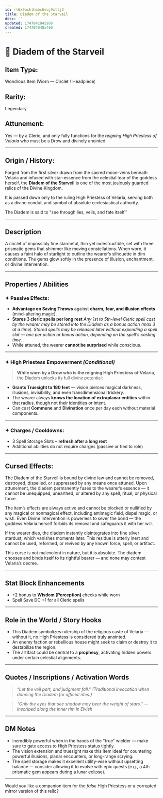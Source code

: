 ```yaml
---
id: rl6x9oxhlhmbc6euj9xttj3
title: Diadem of the Starveil
desc: ''
updated: 1747841842999
created: 1747840485400
---
```

# 🧭 **Diadem of the Starveil**

## **Item Type:**

Wondrous Item (Worn — Circlet / Headpiece)

## **Rarity:**

Legendary

## **Attunement:**

Yes — by a Cleric, and only fully functions for the *reigning High Priestess of Velaria* who must be a Drow and divinely anointed

---

## **Origin / History:**

Forged from the first silver drawn from the sacred moon-veins beneath Velaria and infused with star-essence from the celestial tear of the goddess herself, the **Diadem of the Starveil** is one of the most jealously guarded relics of the Divine Kingdom.

It is passed down only to the ruling High Priestess of Velaria, serving both as a divine conduit and symbol of absolute ecclesiastical authority.

The Diadem is said to "see through lies, veils, and fate itself."

---

## **Description**

A circlet of impossibly fine starmetal, thin yet indestructible, set with three prismatic gems that shimmer like moving constellations. When worn, it causes a faint halo of starlight to outline the wearer’s silhouette in dim conditions. The gems glow softly in the presence of illusion, enchantment, or divine intervention.

---

## **Properties / Abilities**

### ✦ Passive Effects:

* **Advantage on Saving Throws** against **charm, fear, and illusion effects** (mind-altering magic).
* **Stores 3 cleric spells per long rest**
  *Any 1st to 5th-level Cleric spell cast by the wearer may be stored into the Diadem as a bonus action (max 3 at a time).*
  *Stored spells may be released later without expending a spell slot — one per action or bonus action, depending on the spell's casting time.*
* While attuned, the wearer **cannot be surprised** while conscious.

---

### ✦ High Priestess Empowerment *(Conditional)*

> **While worn by a Drow who is the reigning High Priestess of Velaria**, the Diadem unlocks its full divine potential:

* **Grants Truesight to 180 feet** — vision pierces magical darkness, illusions, invisibility, and even transdimensional trickery.
* The wearer always **knows the location of extraplanar entities** within that radius, though not their identities or intent.
* Can cast **Commune** and **Divination** once per day each without material components.

---

### ✦ Charges / Cooldowns:

* 3 Spell Storage Slots – **refresh after a long rest**
* Additional abilities do not require charges (passive or tied to role)

---

## **Cursed Effects:**

The Diadem of the Starveil is bound by divine law and cannot be removed, destroyed, dispelled, or suppressed by any means once attuned. Upon attunement, the diadem permanently fuses to the wearer’s essence — it cannot be unequipped, unearthed, or altered by any spell, ritual, or physical force.

The item’s effects are always active and cannot be blocked or nullified by any magical or nonmagical effect, including antimagic field, dispel magic, or wish. Even Divine Intervention is powerless to sever the bond — the goddess Velaria herself forbids its removal and safeguards it with her will.

If the wearer dies, the diadem instantly disintegrates into fine silver stardust, which vanishes moments later. This residue is utterly inert and cannot be used, reformed, or revived by any known force, spell, or artifact.

This curse is not malevolent in nature, but it is absolute. The diadem chooses and binds itself to its rightful bearer — and none may contest Velaria’s decree.

---

## **Stat Block Enhancements**

* +2 bonus to **Wisdom (Perception)** checks while worn
* Spell Save DC +1 for all Cleric spells

---

## **Role in the World / Story Hooks**

* This Diadem symbolizes rulership of the religious caste of Velaria — without it, no High Priestess is considered truly anointed.
* An enemy faction or rebellious house might seek to claim or destroy it to destabilize the region.
* The artifact could be central to a **prophecy**, activating hidden powers under certain celestial alignments.

---

## **Quotes / Inscriptions / Activation Words**

> *“Let the veil part, and judgment fall.”*
> *(Traditional invocation when donning the Diadem for official rites.)*

> *“Only the eyes that see shadow may bear the weight of stars.”* — *inscribed along the inner rim in Elvish*

---

## **DM Notes**

* Incredibly powerful when in the hands of the "true" wielder — make sure to gate access to High Priestess status tightly.
* The vision extension and truesight make this item ideal for countering powerful illusions, planar encounters, or long-range scrying.
* The spell storage makes it excellent utility-wise without upsetting balance — consider allowing it to evolve with epic quests (e.g., a 4th prismatic gem appears during a lunar eclipse).

---

Would you like a companion item for the *false* High Priestess or a corrupted mirror version of this relic?
